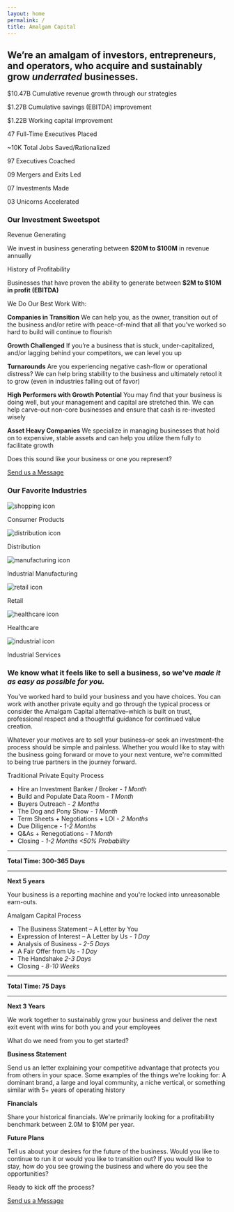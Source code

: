 ```yaml
---
layout: home
permalink: /
title: Amalgam Capital
---
```

<section data-aos="fade" data-aos-delay="1000" class="hero home-section row">
	<div class="col-xl-10 offset-xl-1">
		<h2 class="h1">We’re an amalgam of investors, entrepreneurs, and operators, who acquire and sustainably grow <em>underrated</em> businesses.</h2>
	</div>
</section>
<section id="numbers" data-aos="fade" data-aos-delay="1000" class="numbers home-section block-container row align-items-center equal-blocks">
	<div class="em-block col-12 col-sm-6 col-lg-4">
		<div class="block-content">
			<p><span class="large">$10.47B</span> Cumulative revenue growth through our strategies</p>
		</div>
	</div>
	<div class="em-block col-12 col-sm-6 col-lg-4">
		<div class="block-content">
			<p><span class="large">$1.27B</span> Cumulative savings (EBITDA) improvement</p>
		</div>
	</div>	
	<div class="em-block col-12 col-sm-6 col-lg-4">
		<div class="block-content">
			<p><span class="large">$1.22B</span> Working capital improvement</p>
		</div>
	</div>		
	<div class="em-block col-12 col-sm-6 col-lg-4">
		<div class="block-content">
			<p> <span class="large">47</span> Full-Time Executives Placed</p>
		</div>
	</div>			
	<div class="em-block col-12 col-sm-6 col-lg-4">
		<div class="block-content">
			<p><span class="large">~10K</span> Total Jobs Saved/Rationalized</p>
		</div>
	</div>				
	<div class="em-block col-12 col-sm-6 col-lg-4">
		<div class="block-content">
			<p><span class="large">97</span> Executives Coached</p>
		</div>
	</div>					
	<div class="em-block col-12 col-sm-6 col-lg-4">
		<div class="block-content">
			<p><span class="large">09</span> Mergers and Exits Led</p>
		</div>
	</div>						
	<div class="em-block col-12 col-sm-6 col-lg-4">
		<div class="block-content">
			<p><span class="large">07</span> Investments Made</p>
		</div>
	</div>							
	<div class="em-block col-12 col-sm-6 col-lg-4">
		<div class="block-content">
			<p><span class="large">03</span> Unicorns Accelerated</p>
		</div>
	</div>								
</section>
<section id="criteria" data-aos="fade" data-aos-delay="100" class="home-section criteria row">
	<div class="col-xl-10 offset-xl-1">
		<div class="criteria-content">
			<h3 class="h1">Our Investment Sweetspot</h3>
			<p class="large">Revenue Generating</p>
			<p>We invest in business generating between <b>$20M to $100M</b> in revenue annually</p>
			<p class="large">History of Profitability</p>
			<p>Businesses that have proven the ability to generate between <b>$2M to $10M in profit (EBITDA)</b></p>
			<p class="large">We Do Our Best Work With:</p>
			<div class="row nogutters">
				<div class="col-md-6">
					<p><strong>Companies in Transition</strong>
					We can help you, as the owner, transition out of the business and/or retire with peace-of-mind that all that you’ve worked so hard to build will continue to flourish</p>
					<p><strong>Growth Challenged</strong>
					If you’re a business that is stuck, under-capitalized, and/or lagging behind your competitors, we can level you up</p>
					<p><strong>Turnarounds</strong>
					Are you experiencing negative cash-flow or operational distress? We can help bring stability to the business and ultimately retool it to grow (even in industries falling out of favor)</p>
				</div>
				<div class="col-md-6">
					<p><strong>High Performers with Growth Potential</strong>
					You may find that your business is doing well, but your management and capital are stretched thin. We can help carve-out non-core businesses and ensure that cash is re-invested wisely</p>
					<p><strong>Asset Heavy Companies</strong>
					We specialize in managing businesses that hold on to expensive, stable assets and can help you utilize them fully to facilitate growth</p>
				</div>
			</div>
			<p class="large">Does this sound like your business or one you represent?</p>
			<a class="btn-primary btn-lg" href="mailto:intro@amalgamcapital.com">Send us a Message</a>
		</div>
	</div>
</section>
<section id="industries" data-aos="fade" data-aos-delay="100" class="home-section industries row block-container equal-blocks align-items-center">
	<h3 class="h1 col-lg-10 col-lg-offset-1">Our Favorite Industries</h3>
	<div class="em-block col-12 col-sm-6 col-lg-4">
		<div class="block-content">
			<img alt="shopping icon" src="../images/ic-shopping.svg">
			<p class="large">Consumer Products</p>
		</div>
	</div>
	<div class="em-block col-12 col-sm-6 col-lg-4">
		<div class="block-content">
			<img alt="distribution icon" src="../images/ic-distribution.svg">
			<p class="large">Distribution</p>
		</div>
	</div>	
	<div class="em-block col-12 col-sm-6 col-lg-4">
		<div class="block-content">
			<img alt="manufacturing icon" src="../images/ic-manufacturing.svg">
			<p class="large">Industrial Manufacturing</p>
		</div>
	</div>	
	<div class="em-block col-12 col-sm-6 col-lg-4">
		<div class="block-content">
			<img alt="retail icon" src="../images/ic-retail.svg">
			<p class="large">Retail</p>
		</div>
	</div>	
	<div class="em-block col-12 col-sm-6 col-lg-4">
		<div class="block-content">
			<img alt="healthcare icon" src="../images/ic-healthcare.svg">
			<p class="large">Healthcare</p>
		</div>
	</div>	
	<div class="em-block col-12 col-sm-6 col-lg-4">
		<div class="block-content">
			<img alt="industrial icon" src="../images/ic-industrial.svg">
			<p class="large">Industrial Services</p>
		</div>
	</div>	
</section>
<section id="process" data-aos="fade" data-aos-delay="100" class="home-section process row">
	<div class="col-xl-10 offset-xl-1">
		<div class="process-content">
		<h3 class="h1">We know what it feels like to sell a business, so we've <em>made it as easy as possible for you.</em></h3>
		<p>You’ve worked hard to build your business and you have choices. You can work with another private equity and go through the typical process or consider the Amalgam Capital alternative–which is built on trust, professional respect and a thoughtful guidance for continued value creation.</p>
		<p>Whatever your motives are to sell your business–or seek an investment–the process should be simple and painless. Whether you would like to stay with the business going forward or move to your next venture, we're committed to being true partners in the journey forward.</p>
		<div class="row no-gutter">
			<div class="col-md-6 em-block">
				<div class="block-content">
				<p class="large">Traditional Private Equity Process</p>
				<ul>
					<li>Hire an Investment Banker / Broker <em>- 1 Month</em></li>
					<li>Build and Populate Data Room <em>- 1 Month</em></li>
					<li>Buyers Outreach <em>- 2 Months</em></li>
					<li>The Dog and Pony Show <em>- 1 Month</em></li>
					<li>Term Sheets + Negotiations + LOI <em>- 2 Months</em></li>
					<li>Due Diligence <em>- 1-2 Months</em></li>
					<li>Q&amp;As + Renegotiations <em>- 1 Month</em></li>
					<li>Closing <em>- 1-2 Months <50% Probability</em></li>
				</ul>
				<hr/>
				<p><strong>Total Time: 300-365 Days</strong></p>
				<hr/>
				<p><strong>Next 5 years</strong></p>
				<p>Your business is a reporting machine and you're locked into unreasonable earn-outs.</p>
				</div>
			</div>
			<div class="col-md-6 em-block em-block-alt">
				<div class="block-content">
					<p class="large">Amalgam Capital Process</p>
					<ul>
						<li>The Business Statement – A Letter by You</li>
						<li>Expression of Interest – A Letter by Us <em>- 1 Day</em></li>
						<li>Analysis of Business <em>- 2-5 Days</em></li>
						<li>A Fair Offer from Us <em>- 1 Day</em></li>
						<li>The Handshake <em>2-3 Days</em></li>
						<li>Closing <em>- 8-10 Weeks</em></li>
					</ul>
					<hr/>
					<p><strong>Total Time: 75 Days</strong></p>
					<hr/>
					<p><strong>Next 3 Years</strong></p>
					<p>We work together to sustainably grow your business and deliver the next exit event with wins for both you and your employees</p>
					</div>
				</div>
			</div>
			<p id="business-statement" class="large">What do we need from you to get started?</p>
			<p><strong>Business Statement</strong></p>
			<p>Send us an letter explaining your competitive advantage that protects you from others in your space. Some examples of the things we're looking for: A dominant brand, a large and loyal community, a niche vertical, or something similar with 5+ years of operating history</p>
			<p><strong>Financials</strong></p>
			<p>Share your historical financials. We're primarily looking for a profitability benchmark between 2.0M to $10M per year.</p>
			<p><strong>Future Plans</strong></p>
			<p>Tell us about your desires for the future of the business. Would you like to continue to run it or would you like to transition out? If you would like to stay, how do you see growing the business and where do you see the opportunities?</p>
			<p class="large">Ready to kick off the process?</p>
			<a class="btn-primary btn-lg" href="mailto:intro@amalgamcapital.com">Send us a Message</a>
		</div>
	</div>
</section>
